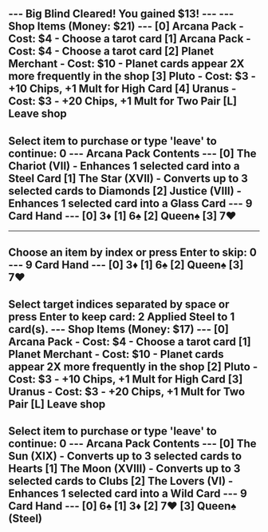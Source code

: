 --- Big Blind Cleared! You gained $13! ---
--- Shop Items (Money: $21) ---
[0] Arcana Pack - Cost: $4 - Choose a tarot card
[1] Arcana Pack - Cost: $4 - Choose a tarot card
[2] Planet Merchant - Cost: $10 - Planet cards appear 2X more frequently in the shop
[3] Pluto - Cost: $3 - +10 Chips, +1 Mult for High Card
[4] Uranus - Cost: $3 - +20 Chips, +1 Mult for Two Pair
[L] Leave shop
------------------
Select item to purchase or type 'leave' to continue: 0
--- Arcana Pack Contents ---
[0] The Chariot (VII) - Enhances 1 selected card into a Steel Card
[1] The Star (XVII) - Converts up to 3 selected cards to Diamonds
[2] Justice (VIII) - Enhances 1 selected card into a Glass Card
--- 9 Card Hand ---
[0] 3♦️
[1] 6♠️
[2] Queen♠️
[3] 7♥️
-------------------
---------------------------
Choose an item by index or press Enter to skip: 0 
--- 9 Card Hand ---
[0] 3♦️
[1] 6♠️
[2] Queen♠️
[3] 7♥️
-------------------
Select target indices separated by space or press Enter to keep card: 2
Applied Steel to 1 card(s).
--- Shop Items (Money: $17) ---
[0] Arcana Pack - Cost: $4 - Choose a tarot card
[1] Planet Merchant - Cost: $10 - Planet cards appear 2X more frequently in the shop
[2] Pluto - Cost: $3 - +10 Chips, +1 Mult for High Card
[3] Uranus - Cost: $3 - +20 Chips, +1 Mult for Two Pair
[L] Leave shop
------------------
Select item to purchase or type 'leave' to continue: 0
--- Arcana Pack Contents ---
[0] The Sun (XIX) - Converts up to 3 selected cards to Hearts
[1] The Moon (XVIII) - Converts up to 3 selected cards to Clubs
[2] The Lovers (VI) - Enhances 1 selected card into a Wild Card
--- 9 Card Hand ---
[0] 6♠️
[1] 3♦️
[2] 7♥️
[3] Queen♠️ (Steel)
-------------------